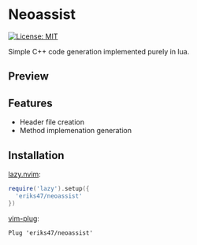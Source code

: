 # Neoassist

[![License: MIT](https://img.shields.io/badge/License-MIT-yellow.svg)](https://opensource.org/licenses/MIT)

Simple C++ code generation implemented purely in lua.

## Preview

## Features

- Header file creation
- Method implemenation generation

## Installation

[lazy.nvim](https://github.com/folke/lazy.nvim):
```lua
require('lazy').setup({
  'eriks47/neoassist'
})
```
[vim-plug](https://github.com/junegunn/vim-plug):
```vim
Plug 'eriks47/neoassist'
```

